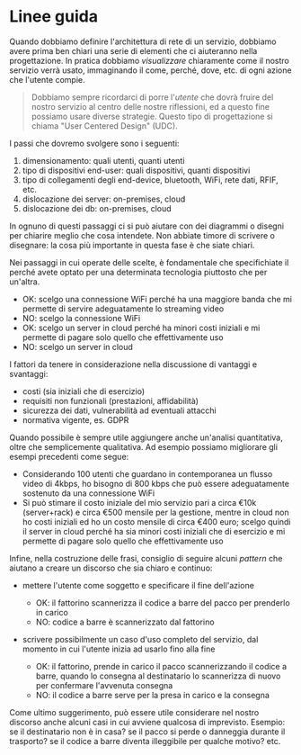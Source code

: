 # Linee guida

Quando dobbiamo definire l'architettura di rete di un servizio, dobbiamo avere prima ben chiari una serie di elementi che ci aiuteranno nella progettazione. In pratica dobbiamo _visualizzare_ chiaramente come il nostro servizio verrà usato, immaginando il come, perché, dove, etc. di ogni azione che l'utente compie.

> Dobbiamo sempre ricordarci di porre l'*utente* che dovrà fruire del nostro servizio al centro delle nostre riflessioni, ed a questo fine possiamo usare diverse strategie. Questo tipo di progettazione si chiama "User Centered Design" (UDC).

I passi che dovremo svolgere sono i seguenti:

1. dimensionamento: quali utenti, quanti utenti
1. tipo di dispositivi end-user: quali dispositivi, quanti dispositivi
1. tipo di collegamenti degli end-device, bluetooth, WiFi, rete dati, RFIF, etc.
1. dislocazione dei server: on-premises, cloud
1. dislocazione dei db: on-premises, cloud

In ognuno di questi passaggi ci si può aiutare con dei diagrammi o disegni per chiarire meglio che cosa intendete. Non abbiate timore di scrivere o disegnare: la cosa più importante in questa fase è che siate chiari.

Nei passaggi in cui operate delle scelte, è fondamentale che specifichiate il perché avete optato per una determinata tecnologia piuttosto che per un'altra.

- <span class="ok">OK</span>: scelgo una connessione WiFi perché ha una maggiore banda che mi permette di servire adeguatamente lo streaming video
- <span class="no">NO</span>: scelgo la connessione WiFi
- <span class="ok">OK</span>: scelgo un server in cloud perché ha minori costi iniziali e mi permette di pagare solo quello che effettivamente uso
- <span class="no">NO</span>: scelgo un server in cloud

I fattori da tenere in considerazione nella discussione di vantaggi e svantaggi:

- costi (sia iniziali che di esercizio)
- requisiti non funzionali (prestazioni, affidabilità)
- sicurezza dei dati, vulnerabilità ad eventuali attacchi
- normativa vigente, es. GDPR

Quando possibile è sempre utile aggiungere anche un'analisi quantitativa, oltre che semplicemente qualitativa. Ad esempio possiamo migliorare gli esempi precedenti come segue:

- Considerando 100 utenti che guardano in contemporanea un flusso video di 4kbps, ho bisogno di 800 kbps che può essere adeguatamente sostenuto da una connessione WiFi
- Si può stimare il costo iniziale del mio servizio pari a circa €10k (server+rack) e circa €500 mensile per la gestione, mentre in cloud non ho costi iniziali ed ho un costo mensile di circa €400 euro; scelgo quindi il server in cloud perché ha sia minori costi iniziali che di esercizio e mi permette di pagare solo quello che effettivamente uso



Infine, nella costruzione delle frasi, consiglio di seguire alcuni _pattern_ che aiutano a creare un discorso che sia chiaro e continuo:

- mettere l'utente come soggetto e specificare il fine dell'azione
  - <span class="ok">OK</span>: il fattorino scannerizza il codice a barre del pacco per prenderlo in carico
  - NO: codice a barre è scannerizzato dal fattorino

- scrivere possibilmente un caso d'uso completo del servizio, dal momento in cui l'utente inizia ad usarlo fino alla fine
  - <span class="ok">OK</span>: il fattorino, prende in carico il pacco scannerizzando il codice a barre, quando lo consegna al destinatario lo scannerizza di nuovo per confermare l'avvenuta consegna
  - <span class="no">NO</span>: il codice a barre serve per la presa in carico e la consegna

Come ultimo suggerimento, può essere utile considerare nel nostro discorso anche alcuni casi in cui avviene qualcosa di imprevisto. Esempio: se il destinatario non è in casa? se il pacco si perde o danneggia durante il trasporto? se il codice a barre diventa illeggibile per qualche motivo? etc.






